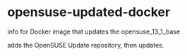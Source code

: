 opensuse-updated-docker
=======================

info for Docker image that updates the opensuse_13_1_base

adds the OpenSUSE Update repository, then updates.

